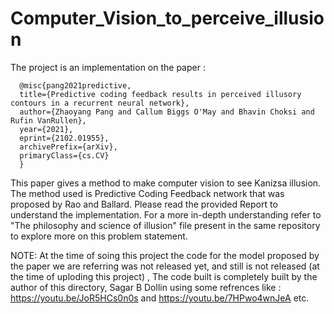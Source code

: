 # Computer_Vision_to_perceive_illusion
The project is an implementation on the paper :  
                  
      @misc{pang2021predictive,
      title={Predictive coding feedback results in perceived illusory contours in a recurrent neural network}, 
      author={Zhaoyang Pang and Callum Biggs O'May and Bhavin Choksi and Rufin VanRullen},
      year={2021},
      eprint={2102.01955},
      archivePrefix={arXiv},
      primaryClass={cs.CV}
      }

This paper gives a method to make computer vision to see Kanizsa illusion. The method used is Predictive Coding Feedback network that was proposed by Rao and Ballard. Please read the provided Report to understand the implementation. For a more in-depth understanding refer to "The philosophy and science of illusion" file present in the same repository to explore more on this problem statement. 

NOTE: At the time of soing this project the code for the model proposed by the paper we are referring was not released yet, and still is not released (at the time of uploding this project) , The code built is completely built by the author of this directory, Sagar B Dollin using some refrences like : https://youtu.be/JoR5HCs0n0s and https://youtu.be/7HPwo4wnJeA etc.
